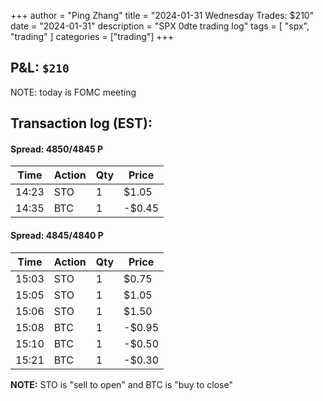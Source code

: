 +++
author = "Ping Zhang"
title =  "2024-01-31 Wednesday Trades: $210"
date = "2024-01-31"
description = "SPX 0dte trading log"
tags = [
    "spx",
    "trading"
]
categories = ["trading"]
+++

## P&L: `$210`

NOTE: today is FOMC meeting

## Transaction log (EST):

#### Spread: 4850/4845 P

| Time       | Action | Qty | Price  |
|------------|--------|-----|--------|
| 14:23      | STO    | 1   | $1.05  |
| 14:35      | BTC    | 1   | -$0.45 |

#### Spread: 4845/4840 P

| Time       | Action | Qty | Price  |
|------------|--------|-----|--------|
| 15:03      | STO    | 1   | $0.75  |
| 15:05      | STO    | 1   | $1.05  |
| 15:06      | STO    | 1   | $1.50  |
| 15:08      | BTC    | 1   | -$0.95 |
| 15:10      | BTC    | 1   | -$0.50 |
| 15:21      | BTC    | 1   | -$0.30 |

**NOTE:** STO is "sell to open" and BTC is "buy to close"

